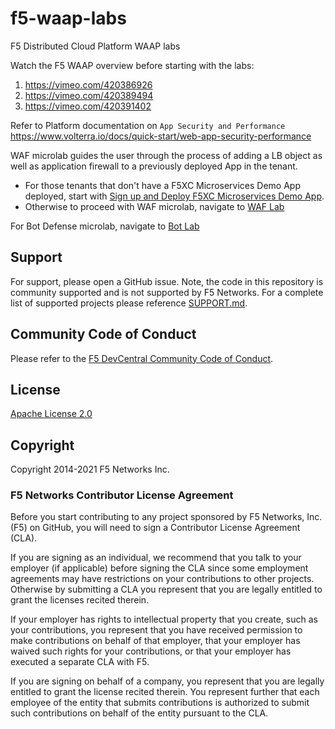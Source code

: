 # f5-waap-labs
F5 Distributed Cloud Platform WAAP labs

Watch the F5 WAAP overview before starting with the labs:

1. https://vimeo.com/420386926
2. https://vimeo.com/420389494
3. https://vimeo.com/420391402

Refer to Platform documentation on ``App Security and Performance``
https://www.volterra.io/docs/quick-start/web-app-security-performance


WAF microlab guides the user through the process of adding a LB object as well as application firewall to a previously deployed App in the tenant.

- For those tenants that don't have a F5XC Microservices Demo App deployed, start with [Sign up and Deploy F5XC Microservices Demo App](step-1-signup-deploy/voltConsole.rst).
- Otherwise to proceed with WAF microlab, navigate to [WAF Lab](waf-lab/waf-lab.rst)

For Bot Defense microlab, navigate to  [Bot Lab](bot-lab/startHere.rst)



## Support
For support, please open a GitHub issue.  Note, the code in this repository is community supported and is not supported by F5 Networks.  For a complete list of supported projects please reference [SUPPORT.md](SUPPORT.md).

## Community Code of Conduct
Please refer to the [F5 DevCentral Community Code of Conduct](code_of_conduct.md).


## License
[Apache License 2.0](LICENSE)

## Copyright
Copyright 2014-2021 F5 Networks Inc.


### F5 Networks Contributor License Agreement

Before you start contributing to any project sponsored by F5 Networks, Inc. (F5) on GitHub, you will need to sign a Contributor License Agreement (CLA).

If you are signing as an individual, we recommend that you talk to your employer (if applicable) before signing the CLA since some employment agreements may have restrictions on your contributions to other projects.
Otherwise by submitting a CLA you represent that you are legally entitled to grant the licenses recited therein.

If your employer has rights to intellectual property that you create, such as your contributions, you represent that you have received permission to make contributions on behalf of that employer, that your employer has waived such rights for your contributions, or that your employer has executed a separate CLA with F5.

If you are signing on behalf of a company, you represent that you are legally entitled to grant the license recited therein.
You represent further that each employee of the entity that submits contributions is authorized to submit such contributions on behalf of the entity pursuant to the CLA.